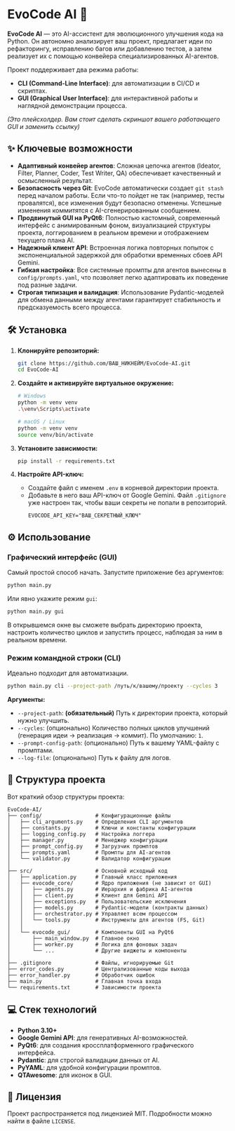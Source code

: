 # EvoCode AI 🚀

**EvoCode AI** — это AI-ассистент для эволюционного улучшения кода на Python. Он автономно анализирует ваш проект, предлагает идеи по рефакторингу, исправлению багов или добавлению тестов, а затем реализует их с помощью конвейера специализированных AI-агентов.

Проект поддерживает два режима работы:
*   **CLI (Command-Line Interface)**: для автоматизации в CI/CD и скриптах.
*   **GUI (Graphical User Interface)**: для интерактивной работы и наглядной демонстрации процесса.

 
*(Это плейсхолдер. Вам стоит сделать скриншот вашего работающего GUI и заменить ссылку)*

## ✨ Ключевые возможности

-   **Адаптивный конвейер агентов**: Сложная цепочка агентов (Ideator, Filter, Planner, Coder, Test Writer, QA) обеспечивает качественный и осмысленный результат.
-   **Безопасность через Git**: EvoCode автоматически создает `git stash` перед началом работы. Если что-то пойдет не так (например, тесты провалятся), все изменения будут безопасно отменены. Успешные изменения коммитятся с AI-сгенерированным сообщением.
-   **Продвинутый GUI на PyQt6**: Полностью кастомный, современный интерфейс с анимированным фоном, визуализацией структуры проекта, логгированием в реальном времени и отображением текущего плана AI.
-   **Надежный клиент API**: Встроенная логика повторных попыток с экспоненциальной задержкой для обработки временных сбоев API Gemini.
-   **Гибкая настройка**: Все системные промпты для агентов вынесены в `config/prompts.yaml`, что позволяет легко адаптировать их поведение под разные задачи.
-   **Строгая типизация и валидация**: Использование Pydantic-моделей для обмена данными между агентами гарантирует стабильность и предсказуемость всего процесса.

## 🛠️ Установка

1.  **Клонируйте репозиторий:**
    ```bash
    git clone https://github.com/ВАШ_НИКНЕЙМ/EvoCode-AI.git
    cd EvoCode-AI
    ```

2.  **Создайте и активируйте виртуальное окружение:**
    ```bash
    # Windows
    python -m venv venv
    .\venv\Scripts\activate

    # macOS / Linux
    python -m venv venv
    source venv/bin/activate
    ```

3.  **Установите зависимости:**
    ```bash
    pip install -r requirements.txt
    ```

4.  **Настройте API-ключ:**
    - Создайте файл с именем `.env` в корневой директории проекта.
    - Добавьте в него ваш API-ключ от Google Gemini. Файл `.gitignore` уже настроен так, чтобы ваши секреты не попали в репозиторий.
      ```
      EVOCODE_API_KEY="ВАШ_СЕКРЕТНЫЙ_КЛЮЧ"
      ```

## ⚙️ Использование

### Графический интерфейс (GUI)

Самый простой способ начать. Запустите приложение без аргументов:

```bash
python main.py
```

Или явно укажите режим `gui`:

```bash
python main.py gui
```

В открывшемся окне вы сможете выбрать директорию проекта, настроить количество циклов и запустить процесс, наблюдая за ним в реальном времени.

### Режим командной строки (CLI)

Идеально подходит для автоматизации.

```bash
python main.py cli --project-path /путь/к/вашему/проекту --cycles 3
```

**Аргументы:**
*   `--project-path`: **(обязательный)** Путь к директории проекта, который нужно улучшить.
*   `--cycles`: (опционально) Количество полных циклов улучшений (генерация идеи -> реализация -> коммит). По умолчанию: `1`.
*   `--prompt-config-path`: (опционально) Путь к вашему YAML-файлу с промптами.
*   `--log-file`: (опционально) Путь к файлу для логов.

## 📂 Структура проекта

Вот краткий обзор структуры проекта:

```
EvoCode-AI/
├── config/                 # Конфигурационные файлы
│   ├── cli_arguments.py    # Определения CLI аргументов
│   ├── constants.py        # Ключи и константы конфигурации
│   ├── logging_config.py   # Настройка логгера
│   ├── manager.py          # Менеджер конфигурации
│   ├── prompt_config.py    # Загрузчик промптов
│   ├── prompts.yaml        # Промпты для AI-агентов
│   └── validator.py        # Валидатор конфигурации
│
├── src/                    # Основной исходный код
│   ├── application.py      # Главный класс приложения
│   ├── evocode_core/       # Ядро приложения (не зависит от GUI)
│   │   ├── agents.py       # Иерархия и фабрика AI-агентов
│   │   ├── client.py       # Клиент для Gemini API
│   │   ├── exceptions.py   # Пользовательские исключения
│   │   ├── models.py       # Pydantic-модели (контракты данных)
│   │   ├── orchestrator.py # Управляет всем процессом
│   │   └── tools.py        # Инструменты для агентов (FS, Git)
│   │
│   └── evocode_gui/        # Компоненты GUI на PyQt6
│       ├── main_window.py  # Главное окно
│       ├── worker.py       # Логика для фоновых задач
│       └── ...             # Другие виджеты и компоненты
│
├── .gitignore              # Файлы, игнорируемые Git
├── error_codes.py          # Централизованные коды выхода
├── error_handler.py        # Обработчик ошибок
├── main.py                 # Главная точка входа
└── requirements.txt        # Зависимости проекта
```

## 💻 Стек технологий

*   **Python 3.10+**
*   **Google Gemini API**: для генеративных AI-возможностей.
*   **PyQt6**: для создания кроссплатформенного графического интерфейса.
*   **Pydantic**: для строгой валидации данных от AI.
*   **PyYAML**: для удобной конфигурации промптов.
*   **QTAwesome**: для иконок в GUI.

## 📄 Лицензия

Проект распространяется под лицензией MIT. Подробности можно найти в файле `LICENSE`.
